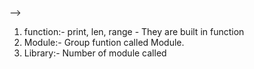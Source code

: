 -->
1. function:- print, len, range - They are built in function
2. Module:- Group funtion called Module.
3. Library:- Number of module called  

